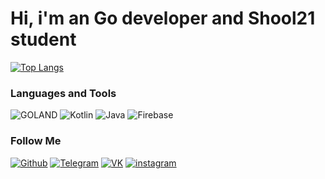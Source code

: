 # Hi, i'm an Go developer and Shool21 student

[![Top Langs](https://github-readme-stats.vercel.app/api/top-langs/?username=Abdulkadyr1&layout=compact&text_color=ffffff&card_width=1000&theme=dark&bg_color=000000&hide_border=true)](https://github.com/Abdulkadyr1)

### Languages and Tools
![GOLAND](https://img.shields.io/badge/-Android-000000?style=for-the-badge&logo=Go)
![Kotlin](https://img.shields.io/badge/-Kotlin-000000?style=for-the-badge&logo=Kotlin)
![Java](https://img.shields.io/badge/-Java-000000?style=for-the-badge&logo=Java)
![Firebase](https://img.shields.io/badge/-Firebase-000000?style=for-the-badge&logo=Firebase)

### Follow Me
[![Github](https://img.shields.io/badge/-GitHub-000000?style=for-the-badge&logo=GitHub)](https://github.com/ibaevzz)
[![Telegram](https://img.shields.io/badge/-Telegram-000000?style=for-the-badge&logo=Telegram)](https://t.me/ibaevzz)
[![VK](https://img.shields.io/badge/-VK-000000?style=for-the-badge&logo=VK)](https://vk.com/ibaevzz)
[![instagram](https://img.shields.io/badge/-instagram-000000?style=for-the-badge&logo=instagram)](https://www.instagram.com/ibaevzz)
